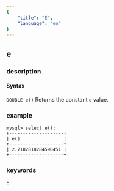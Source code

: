 ```yaml
---
{
    "title": "E",
    "language": "en"
}
---
```


<!-- 
Licensed to the Apache Software Foundation (ASF) under one
or more contributor license agreements.  See the NOTICE file
distributed with this work for additional information
regarding copyright ownership.  The ASF licenses this file
to you under the Apache License, Version 2.0 (the
"License"); you may not use this file except in compliance
with the License.  You may obtain a copy of the License at
  http://www.apache.org/licenses/LICENSE-2.0
Unless required by applicable law or agreed to in writing,
software distributed under the License is distributed on an
"AS IS" BASIS, WITHOUT WARRANTIES OR CONDITIONS OF ANY
KIND, either express or implied.  See the License for the
specific language governing permissions and limitations
under the License.
-->

## e

### description
#### Syntax

`DOUBLE e()`
Returns the constant `e` value.

### example

```
mysql> select e();
+--------------------+
| e()                |
+--------------------+
| 2.7182818284590451 |
+--------------------+
```

### keywords
	E

